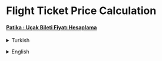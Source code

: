 # Flight Ticket Price Calculation
#### [Patika : Uçak Bileti Fiyatı Hesaplama](https://app.patika.dev/moduller/java101/odev-ucak-bileti)
<details><summary>Turkish</summary>
<p>

# Ödev
## Java 101 - Koşullu İfadeler ve Kod Blokları - Uçak Bileti Fiyatı Hesaplama
Java ile mesafeye ve şartlara göre uçak bileti fiyatı hesaplayan programı yazın. Kullanıcıdan Mesafe (KM), yaş ve yolculuk tipi (Tek Yön, Gidiş-Dönüş) bilgilerini alın. İlk olarak uçuşun toplam fiyatını hesaplayın ve sonrasında aşağıdaki şartlara göre indirim uygulayın.

### Şartlar
- Mesafe başına ücret 0,10 TL / km olmalıdır.
- Kullanıcıdan alınan değerler geçerli (mesafe ve yaş değerleri pozitif sayı, yolculuk tipi ise 1 veya 2) olmalıdır. Aksi takdirde kullanıcıya "Hatalı Veri Girdiniz !" şeklinde bir uyarı verilmelidir.
- Kişi 12 yaşından küçükse bilet fiyatı üzerinden %50 indirim uygulanır.
- Kişi 12-24 yaşları arasında ise bilet fiyatı üzerinden %10 indirim uygulanır.
- Kişi 65 yaşından büyük ise bilet fiyatı üzerinden %30 indirim uygulanır.
- Kişi "Yolculuk Tipini" gidiş dönüş seçmiş ise bilet fiyatı üzerinden %20 indirim uygulanır.

### Senaryolar

- `Senaryo 1 :`   
Mesafeyi km türünden giriniz : 1500  
Yaşınızı giriniz : 20  
Yolculuk tipini giriniz (1 => Tek Yön , 2 => Gidiş Dönüş ): 2  
Toplam Tutar = 216 TL

- `Senaryo 2 :`   
Mesafeyi km türünden giriniz : -500  
Yaşınızı giriniz : 1  
Yolculuk tipini giriniz (1 => Tek Yön , 2 => Gidiş Dönüş ): 77  
Hatalı Veri Girdiniz !

- `Senaryo 3 :`  
Mesafeyi km türünden giriniz : 200  
Yaşınızı giriniz : 35  
Yolculuk tipini giriniz (1 => Tek Yön , 2 => Gidiş Dönüş ): 1  
Toplam Tutar = 20.0 TL 


</p>

</details>

<p>
</p>

 <details><summary>English</summary>
  <p>

  </p>

<p align="center">
  <img width="600" height="300" src="https://github.com/aykutcihansevim/PatikaDev/blob/main/images/workinprogress.png?raw=true">
  <img width="600" height="300" src="https://github.com/aykutcihansevim/PatikaDev/blob/main/images/underconscontentwillbe.png?raw=true">
</p>

</details>
